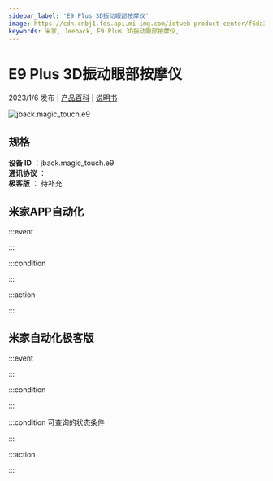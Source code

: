 ```yaml
---
sidebar_label: 'E9 Plus 3D振动眼部按摩仪'
image: https://cdn.cnbj1.fds.api.mi-img.com/iotweb-product-center/f6da35905101c2d9782143f36c357968_1670204734605.png?GalaxyAccessKeyId=AKVGLQWBOVIRQ3XLEW&Expires=9223372036854775807&Signature=fytfkrdajRatxZ4TpdHClXCVPe8=
keywords: 米家, Jeeback, E9 Plus 3D振动眼部按摩仪, 
---
```

# E9 Plus 3D振动眼部按摩仪

2023/1/6 发布 | [产品百科](https://home.mi.com/webapp/content/baike/product/index.html?model=jback.magic_touch.e9/) | [说明书](https://home.mi.com/views/introduction.html?model=jback.magic_touch.e9&region=cn)

![jback.magic_touch.e9](https://cdn.cnbj1.fds.api.mi-img.com/iotweb-product-center/f6da35905101c2d9782143f36c357968_1670204734605.png?GalaxyAccessKeyId=AKVGLQWBOVIRQ3XLEW&Expires=9223372036854775807&Signature=fytfkrdajRatxZ4TpdHClXCVPe8=)

## 规格  
> 
**设备 ID** ：jback.magic_touch.e9  
**通讯协议** ：  
**极客版**  ： 待补充 


## 米家APP自动化  

:::event  

:::

:::condition  

:::

:::action   

:::

## 米家自动化极客版  

:::event  

:::

:::condition  

:::

:::condition 可查询的状态条件  

:::

:::action  

:::

        

